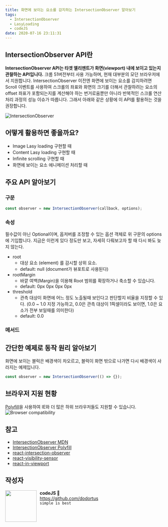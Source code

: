 ```yaml
---
title: 화면에 보이는 요소를 감지하는 IntersectionObserver 알아보기
tags:
  - IntersectionObserver
  - LasyLoading
  - codeJS
date: 2020-07-16 23:11:31
---
```


## IntersectionObserver API란

<strong>IntersectionObserver API는 타겟 엘리멘트가 화면(viewport) 내에 보이고 있는지 관찰하는 API입니다.</strong>
크롬 51버전부터 사용 가능하며, 현재 대부분의 모던 브라우저에서 지원합니다.
IntersectionObserver 이전엔 화면에 보이는 요소를 감지하려면 Scroll 이벤트를 사용하여 스크롤의 좌표와 화면의 크기를 더해서 관찰하려는 요소의 offset 좌표가 포함되는지를 계산해야 하는 번거로움뿐만 아니라 반복적인 스크롤 연산 처리 과정의 성능 이슈가 따릅니다. 그래서 아래와 같은 상황에 이 API를 활용하는 것을 권장합니다.

![IntersectionObserver](./intersection-observer.png)

## 어떻게 활용하면 좋을까요?

- Image Lasy loading 구현할 때
- Content Lasy loading 구현할 때
- Infinite scrolling 구현할 때
- 화면에 보이는 요소 에니메이션 처리할 때

## 주요 API 알아보기

### 구문

```javascript
const observer = new IntersectionObserver(callback, options);
```

### 속성

필수값이 아닌 Optional이며, 옵저버를 조정할 수 있는 옵션 객체로 위 구문의 options에 기입합니다.
지금은 이런게 있다 정도만 보고, 자세히 다뤄보고자 할 때 다시 봐도 늦지 않는다.

- root
  - 대상 요소 (element) 를 감시할 상위 요소.
  - default: null (document가 뷰포트로 사용된다)
- rootMargin
  - 바깥 여백(Margin)을 이용해 Root 범위를 확장하거나 축소할 수 있습니다.
  - default: 0px 0px 0px 0px
- threshold
  - 관측 대상이 화면에 어느 정도 노출될때 보인다고 판단할지 비율을 지정할 수 있다. (0.0 ~ 1.0 지정 가능하고, 0.0은 관측 대상이 1픽셀이라도 보이면, 1.0은 요소가 전부 보일때를 의미한다)
  - default: 0.0

### 메서드

## 간단한 예제로 동작 원리 알아보기

화면에 보이는 블럭은 배경색이 차오르고, 블럭이 화면 밖으로 나가면 다시 배경색이 사라지는 예제입니다.

```javascript
const observer = new IntersectionObserver(() => {});
```

## 브라우저 지원 현황

[Polyfill](https://github.com/w3c/IntersectionObserver/tree/master/polyfill)을 사용하여 IE와 더 많은 하위 브라우저들도 지원할 수 있습니다.
![Browser compatibility](./browser-compatibility.png)

## 참고

- [IntersectionObserver MDN](https://developer.mozilla.org/ko/docs/Web/API/IntersectionObserver/IntersectionObserver)
- [IntersectionObserver Polyfill](https://github.com/w3c/IntersectionObserver/tree/master/polyfill)
- [react-intersection-observer](https://www.npmjs.com/package/react-intersection-observer)
- [react-visibility-sensor](https://github.com/joshwnj/react-visibility-sensor)
- [react-in-viewport](https://www.npmjs.com/package/react-in-viewport)

## 작성자

<img src="https://avatars2.githubusercontent.com/u/1393664?s=200&v=4" width="100" align="left" style="margin-right: 10px">

**codeJS 🐘**<br>https://github.com/dodortus<br>`simple is best`
